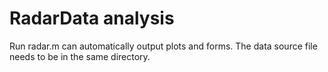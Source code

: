 # RadarData analysis
Run radar.m can automatically output plots and forms.
The data source file needs to be in the same directory.
